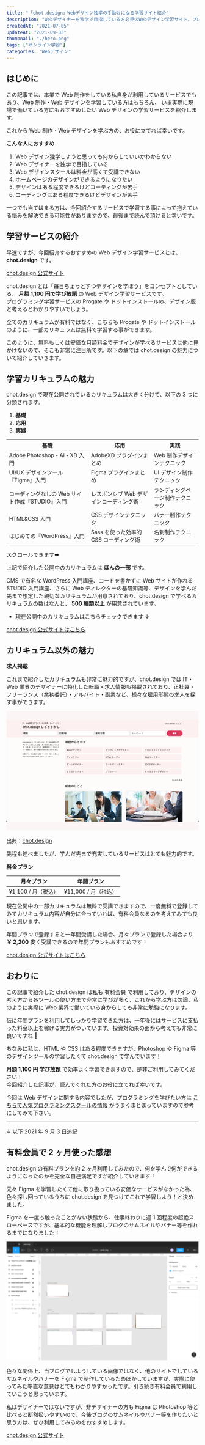 ```yaml
---
title: "「chot.design」Webデザイン独学の手助けになる学習サイト紹介"
description: "Webデザイナーを独学で目指している方必見のWebデザイン学習サイト。プログラミングが学べる Progate や ドットインストール のデザイン版ともいえる魅力的なサービス、chot.design を紹介します。Web制作・Webデザイン・Webディレクターを独学で勉強する方は、それらの知識が学べる講座が沢山あるのでおすすめです。また、2ヶ月間実際に使ってみた感想も記載してますので、ぜひ参考にしてみて下さい。"
createdAt: "2021-07-05"
updateAt: "2021-09-03"
thumbnail: "./hero.png"
tags: ["オンライン学習"]
categories: "Webデザイン"
---
```


## はじめに

この記事では、本業で Web 制作をしている私自身が利用しているサービスでもあり、Web 制作・Web デザインを学習している方はもちろん、 いま実際に現場で働いている方にもおすすめしたい Web デザインの学習サービスを紹介します。

これから Web 制作・Web デザインを学ぶ方の、お役に立てれば幸いです。

**こんな人におすすめ**

1. Web デザイン独学しようと思っても何からしていいかわからない
1. Web デザイナーを独学で目指している
1. Web デザインスクールは料金が高くて受講できない
1. ホームページのデザインができるようになりたい
1. デザインはある程度できるけどコーディングが苦手
1. コーディングはある程度できるけどデザインが苦手

一つでも当てはまる方は、今回紹介するサービスで学習する事によって抱えている悩みを解決できる可能性がありますので、最後まで読んで頂けると幸いです。

## 学習サービスの紹介

早速ですが、今回紹介するおすすめの Web デザイン学習サービスとは、**chot.design** です。

<p class="btn-wrapper"><a class="pink-btn" href="//af.moshimo.com/af/c/click?a_id=2709936&p_id=3354&pc_id=7970&pl_id=47670&url=https%3A%2F%2Fchot.design%2Fplus%2F%3Frd_code%3D%7B%7BCODE%7D%7D" rel="nofollow" referrerpolicy="no-referrer-when-downgrade">chot.design 公式サイト</a><img src="//i.moshimo.com/af/i/impression?a_id=2709936&p_id=3354&pc_id=7970&pl_id=47670" width="1" height="1" style="border:none;"></p>

chot.design とは「毎日ちょっとずつデザインを学ぼう」をコンセプトとしている、 **月額 1,100 円で学び放題** の Web デザイン学習サービスです。  
プログラミング学習サービスの Progate や ドットインストールの、デザイン版と考えるとわかりやすいでしょう。

全てのカリキュラムが有料ではなく、こちらも Progate や ドットインストールのように、一部カリキュラムは無料で学習する事ができます。

このように、無料もしくは安価な月額料金でデザインが学べるサービスは他に見かけないので、そこも非常に注目所です。以下の章では chot.design の魅力について紹介していきます。

## 学習カリキュラムの魅力

chot.design で現在公開されているカリキュラムは大きく分けて、以下の 3 つに分類されます。

1. **基礎**
1. **応用**
1. **実践**

| **基礎**                                        | **応用**                                | **実践**                         |
| ----------------------------------------------- | --------------------------------------- | -------------------------------- |
| Adobe Photoshop・Ai・XD 入門                    | AdobeXD プラグインまとめ                | Web 制作デザインテクニック       |
| UI/UX デザインツール『Figma』入門               | Figma プラグインまとめ                  | UI デザイン制作テクニック        |
| コーディングなしの Web サイト作成『STUDIO』入門 | レスポンシブ Web デザインコーディング術 | ランディングページ制作テクニック |
| HTML&CSS 入門                                   | CSS デザインテクニック                  | バナー制作テクニック             |
| はじめての『WordPress』入門                     | Sass を使った効率的 CSS コーディング術  | 名刺制作テクニック               |

<p class="text-sm text-gray-600 text-center">スクロールできます➡︎</p>

上記で紹介した公開中のカリキュラムは **ほんの一部** です。

CMS で有名な WordPress 入門講座、コードを書かずに Web サイトが作れる STUDIO 入門講座、さらに Web ディレクターの基礎知識等、デザインを学んだ先まで想定した親切なカリキュラムが用意されており、chot.design で学べるカリキュラムの数はなんと、 **500 種類以上** が用意されています。

- 現在公開中のカリキュラムはこちらチェックできます ↓

<p class="btn-wrapper"><a class="pink-btn" href="//af.moshimo.com/af/c/click?a_id=2709936&p_id=3354&pc_id=7970&pl_id=47670&url=https%3A%2F%2Fchot.design%2Fplus%2F%3Frd_code%3D%7B%7BCODE%7D%7D" rel="nofollow" referrerpolicy="no-referrer-when-downgrade">chot.design 公式サイトはこちら</a><img src="//i.moshimo.com/af/i/impression?a_id=2709936&p_id=3354&pc_id=7970&pl_id=47670" width="1" height="1" style="border:none;"></p>

## カリキュラム以外の魅力

**求人掲載**

これまで紹介したカリキュラムも非常に魅力的ですが、chot.design では IT・Web 業界のデザイナーに特化した転職・求人情報も掲載されており、正社員・フリーランス（業務委託）・アルバイト・副業など、様々な雇用形態の求人を探す事ができます。

![chot.design しごとさがし](./chot-design-01.png)

<p class="text-right text-sm italic text-gray-600">出典：<a href="https://chot.design/" rel="nofollow" referrerpolicy="no-referrer-when-downgrade">chot.design</a></p>

先程も述べましたが、学んだ先まで充実しているサービスはとても魅力的です。

**料金プラン**

|   **月々プラン**    |    **年間プラン**    |
| :-----------------: | :------------------: |
| ¥1,100 / 月（税込） | ¥11,000 / 月（税込） |

現在公開中の一部カリキュラムは無料で受講できますので、一度無料で登録してみてカリキュラム内容が自分に合っていれば、有料会員なるのを考えてみても良いと思います。

年間プランで登録すると一年間受講した場合、月々プランで登録した場合より **￥ 2,200** 安く受講できるので年間プランもおすすめです！

<p class="btn-wrapper"><a class="pink-btn" href="//af.moshimo.com/af/c/click?a_id=2709936&p_id=3354&pc_id=7970&pl_id=47670&url=https%3A%2F%2Fchot.design%2Fplus%2F%3Frd_code%3D%7B%7BCODE%7D%7D" rel="nofollow" referrerpolicy="no-referrer-when-downgrade">chot.design 公式サイトはこちら</a><img src="//i.moshimo.com/af/i/impression?a_id=2709936&p_id=3354&pc_id=7970&pl_id=47670" width="1" height="1" style="border:none;"></p>

## おわりに

この記事で紹介した chot.design は私も 有料会員 で利用しており、デザインの考え方から各ツールの使い方まで非常に学びが多く、これから学ぶ方は勿論、私のように実際に Web 業界で働いている身からしても非常に勉強になります。

仮に年間プランを利用してしっかり学習できた方は、一年後にはサービスに支払った料金以上を稼げる実力がついています。投資対効果の面から考えても非常に良いですね 💭

ちなみに私は、HTML や CSS はある程度できますが、Photoshop や Figma 等のデザインツールの学習したくて chot.design で学んでいます！

**月額 1,100 円 学び放題** で効率よく学習できますので、是非ご利用してみてください！  
今回紹介した記事が、読んでくれた方のお役に立てれば幸いです。

今回は Web デザインに関する内容でしたが、プログラミングを学びたい方は [こちらで人気プログラミングスクールの情報](https://programming-shikiho.com/) がうまくまとまっていますので参考にしてみて下さい。

---

↓ 以下 2021 年 9 月 3 日追記

## 有料会員で 2 ヶ月使った感想

chot.design の有料プランを約 2 ヶ月利用してみたので、何を学んで何ができるようになったのかを完全な自己満足ですが紹介していきます！

元々 Figma を学習したくて他に取り扱っている安価なサービスがなかった為、色々探し回っているうちに chot.design を見つけてこれで学習しよう！と決めました。

Figma を一度も触ったことがない状態から、仕事終わりに週 1 回程度の超絶スローペースですが、基本的な機能を理解しブログのサムネイルやバナー等を作れるまでになりました！

![chot.design を2ヶ月使った感想](./chotdesign.png)

色々な関係上、当ブログでしようしている画像ではなく、他のサイトでしているサムネイルやバナーを Figma で制作しているためぼかしていますが、実際に使ってみた率直な意見はとてもわかりやすかったです。引き続き有料会員で利用していこうと思っています。

私はデザイナーではないですが、非デザイナーの方も Figma は Photoshop 等と比べると断然扱いやすいので、今後ブログのサムネイルやバナー等を作りたいと思う方は、ぜひ利用してみるのをおすすめします。

<p class="btn-wrapper"><a class="pink-btn" href="//af.moshimo.com/af/c/click?a_id=2709936&p_id=3354&pc_id=7970&pl_id=47670&url=https%3A%2F%2Fchot.design%2Fplus%2F%3Frd_code%3D%7B%7BCODE%7D%7D" rel="nofollow" referrerpolicy="no-referrer-when-downgrade">chot.design 公式サイト</a><img src="//i.moshimo.com/af/i/impression?a_id=2709936&p_id=3354&pc_id=7970&pl_id=47670" width="1" height="1" style="border:none;"></p>
